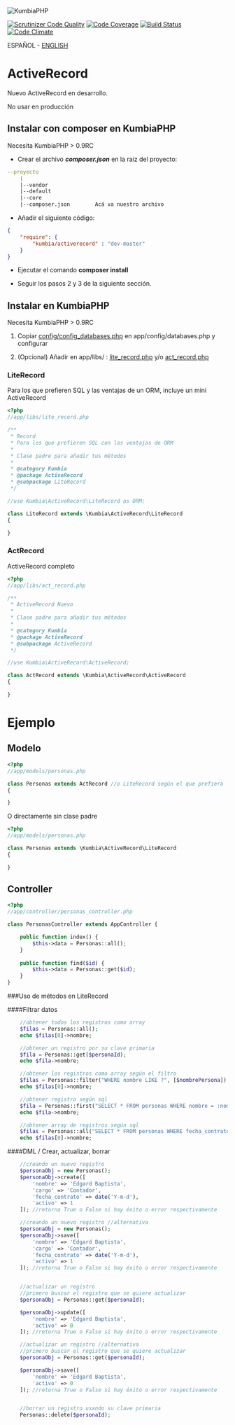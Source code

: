 ![KumbiaPHP](https://proto.kumbiaphp.com/img/kumbiaphp.svg)

[![Scrutinizer Code Quality](https://scrutinizer-ci.com/g/KumbiaPHP/ActiveRecord/badges/quality-score.png?s=f7230602070a9e9605d46544197bcdac46166612)](https://scrutinizer-ci.com/g/KumbiaPHP/ActiveRecord/)
[![Code Coverage](https://scrutinizer-ci.com/g/KumbiaPHP/ActiveRecord/badges/coverage.png?s=58997633701e84050c0ebd5334f3eb1bb8b7ad42)](https://scrutinizer-ci.com/g/KumbiaPHP/ActiveRecord/)
[![Build Status](https://travis-ci.org/KumbiaPHP/ActiveRecord.png?branch=master)](https://travis-ci.org/KumbiaPHP/ActiveRecord)
[![Code Climate](https://codeclimate.com/github/KumbiaPHP/ActiveRecord/badges/gpa.svg)](https://codeclimate.com/github/KumbiaPHP/ActiveRecord)

ESPAÑOL - [ENGLISH](/README.en.md)

# ActiveRecord

Nuevo ActiveRecord en desarrollo.

No usar en producción

## Instalar con composer en KumbiaPHP

Necesita KumbiaPHP > 0.9RC

* Crear el archivo ***composer.json*** en la raiz del proyecto:

```yml
--proyecto  
    |  
    |--vendor  
    |--default  
    |--core  
    |--composer.json        Acá va nuestro archivo  
```

* Añadir el siguiente código:

```json
{
    "require": {
        "kumbia/activerecord" : "dev-master"
    }
}
```

* Ejecutar el comando **composer install**

* Seguir los pasos 2 y 3 de la siguiente sección.

## Instalar en KumbiaPHP

Necesita KumbiaPHP > 0.9RC

1. Copiar [config/config_databases.php](config/config_databases.php) en app/config/databases.php y configurar

2. (Opcional) Añadir en app/libs/ : [lite_record.php](#literecord) y/o [act_record.php](#actrecord)


### LiteRecord

Para los que prefieren SQL y las ventajas de un ORM, incluye un mini ActiveRecord

```php
<?php
//app/libs/lite_record.php

/**
 * Record 
 * Para los que prefieren SQL con las ventajas de ORM
 *
 * Clase padre para añadir tus métodos
 *
 * @category Kumbia
 * @package ActiveRecord
 * @subpackage LiteRecord
 */

//use Kumbia\ActiveRecord\LiteRecord as ORM;

class LiteRecord extends \Kumbia\ActiveRecord\LiteRecord
{

}
```

### ActRecord

ActiveRecord completo

```php
<?php
//app/libs/act_record.php

/**
 * ActiveRecord Nuevo
 *
 * Clase padre para añadir tus métodos
 *
 * @category Kumbia
 * @package ActiveRecord
 * @subpackage ActiveRecord
 */

//use Kumbia\ActiveRecord\ActiveRecord;

class ActRecord extends \Kumbia\ActiveRecord\ActiveRecord
{

}
```

# Ejemplo

## Modelo

```php
<?php
//app/models/personas.php

class Personas extends ActRecord //o LiteRecord según el que prefiera
{

}
```
O directamente sin clase padre
```php
<?php
//app/models/personas.php

class Personas extends \Kumbia\ActiveRecord\LiteRecord
{

}
```
## Controller

```php
<?php
//app/controller/personas_controller.php

class PersonasController extends AppController {

    public function index() {
        $this->data = Personas::all();
    }
    
    public function find($id) {
        $this->data = Personas::get($id);
    }
}
```
###Uso de métodos en LiteRecord

####Filtrar datos

```php
    //obtener todos los registros como array
    $filas = Personas::all();
    echo $filas[0]->nombre;

    //obtener un registro por su clave primaria
    $fila = Personas::get($personaId);
    echo $fila->nombre;

    //obtener los registros como array según el filtro 
    $filas = Personas::filter("WHERE nombre LIKE ?", [$nombrePersona]);
    echo $filas[0]->nombre;

    //obtener registro según sql
    $fila = Personas::first("SELECT * FROM personas WHERE nombre = :nombre", [":nombre" => $nombrePersona]);
    echo $fila->nombre;

    //obtener array de registros según sql
    $filas = Personas::all("SELECT * FROM personas WHERE fecha_contrato >= ?", [$fechaContrato]);
    echo $filas[0]->nombre;
```

####DML / Crear, actualizar, borrar
```php
    //creando un nuevo registro
    $personaObj = new Personas();
    $personaObj->create([
        'nombre' => 'Edgard Baptista',
        'cargo' => 'Contador',
        'fecha_contrato' => date('Y-m-d'),
        'activo' => 1
    ]); //retorna True o False si hay éxito o error respectivamente

    //creando un nuevo registro //alternativa
    $personaObj = new Personas();
    $personaObj->save([
        'nombre' => 'Edgard Baptista',
        'cargo' => 'Contador',
        'fecha_contrato' => date('Y-m-d'),
        'activo' => 1
    ]); //retorna True o False si hay éxito o error respectivamente


    //actualizar un registro
    //primero buscar el registro que se quiere actualizar
    $personaObj = Personas::get($personaId);

    $personaObj->update([
        'nombre' => 'Edgard Baptista',
        'activo' => 0
    ]); //retorna True o False si hay éxito o error respectivamente

    //actualizar un registro //alternativa
    //primero buscar el registro que se quiere actualizar
    $personaObj = Personas::get($personaId);

    $personaObj->save([
        'nombre' => 'Edgard Baptista',
        'activo' => 0
    ]); //retorna True o False si hay éxito o error respectivamente


    //borrar un registro usando su clave primaria
    Personas::delete($personaId);
    
```
